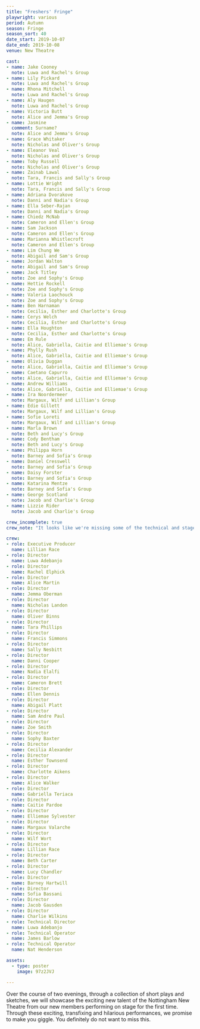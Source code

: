 ```yaml
---
title: "Freshers' Fringe"
playwright: various
period: Autumn
season: Fringe 
season_sort: 40
date_start: 2019-10-07
date_end: 2019-10-08
venue: New Theatre

cast:
- name: Jake Cooney
  note: Luwa and Rachel's Group
- name: Lily Pickard 
  note: Luwa and Rachel's Group
- name: Rhona Mitchell
  note: Luwa and Rachel's Group
- name: Aly Haugen
  note: Luwa and Rachel's Group
- name: Victoria Butt
  note: Alice and Jemma's Group
- name: Jasmine 
  comment: Surname? 
  note: Alice and Jemma's Group
- name: Grace Whitaker 
  note: Nicholas and Oliver's Group 
- name: Eleanor Veal 
  note: Nicholas and Oliver's Group 
- name: Toby Russell 
  note: Nicholas and Oliver's Group 
- name: Zainab Lawal
  note: Tara, Francis and Sally's Group 
- name: Lottie Wright 
  note: Tara, Francis and Sally's Group 
- name: Adriana Dvorakove
  note: Danni and Nadia's Group 
- name: Ella Seber-Rajan
  note: Danni and Nadia's Group
- name: Chiedz McNab 
  note: Cameron and Ellen's Group
- name: Sam Jackson
  note: Cameron and Ellen's Group
- name: Marianna Whistlecroft 
  note: Cameron and Ellen's Group
- name: Lim Chung We
  note: Abigail and Sam's Group
- name: Jordan Walton
  note: Abigail and Sam's Group
- name: Jack Titley 
  note: Zoe and Sophy's Group 
- name: Hettie Rockell
  note: Zoe and Sophy's Group 
- name: Valeria Laochouck
  note: Zoe and Sophy's Group 
- name: Ben Harnaman
  note: Cecilia, Esther and Charlotte's Group
- name: Cerys Welch
  note: Cecilia, Esther and Charlotte's Group
- name: Ella Houghton
  note: Cecilia, Esther and Charlotte's Group
- name: Em Rule 
  note: Alice, Gabriella, Caitie and Elliemae's Group
- name: Phylly Rush
  note: Alice, Gabriella, Caitie and Elliemae's Group
- name: Olivia Duggan
  note: Alice, Gabriella, Caitie and Elliemae's Group
- name: Caetano Capurro 
  note: Alice, Gabriella, Caitie and Elliemae's Group
- name: Andrew Williams
  note: Alice, Gabriella, Caitie and Elliemae's Group
- name: Ira Noordermeer
  note: Margaux, Wilf and Lillian's Group
- name: Edie Gillett 
  note: Margaux, Wilf and Lillian's Group
- name: Sofie Loreti
  note: Margaux, Wilf and Lillian's Group
- name: Marla Brown 
  note: Beth and Lucy's Group
- name: Cody Bentham 
  note: Beth and Lucy's Group
- name: Philippa Horn
  note: Barney and Sofia's Group
- name: Daniel Cresswell
  note: Barney and Sofia's Group
- name: Daisy Forster
  note: Barney and Sofia's Group
- name: Katarina Mentze 
  note: Barney and Sofia's Group
- name: George Scotland 
  note: Jacob and Charlie's Group
- name: Lizzie Rider 
  note: Jacob and Charlie's Group 

crew_incomplete: true 
crew_note: "It looks like we're missing some of the technical and stage crew."

crew: 
- role: Executive Producer
  name: Lillian Race
- role: Director 
  name: Luwa Adebanjo
- role: Director 
  name: Rachel Elphick 
- role: Director 
  name: Alice Martin
- role: Director 
  name: Jemma Oberman 
- role: Director 
  name: Nicholas Landon
- role: Director 
  name: Oliver Binns
- role: Director 
  name: Tara Phillips 
- role: Director 
  name: Francis Simmons 
- role: Director 
  name: Sally Nesbitt 
- role: Director 
  name: Danni Cooper 
- role: Director 
  name: Nadia Elalfi
- role: Director 
  name: Cameron Brett
- role: Director 
  name: Ellen Dennis
- role: Director 
  name: Abigail Platt 
- role: Director 
  name: Sam Andre Paul
- role: Director 
  name: Zoe Smith
- role: Director 
  name: Sophy Baxter
- role: Director 
  name: Cecilia Alexander
- role: Director 
  name: Esther Townsend 
- role: Director 
  name: Charlotte Aikens
- role: Director 
  name: Alice Walker 
- role: Director 
  name: Gabriella Teriaca
- role: Director 
  name: Caitie Pardoe 
- role: Director 
  name: Elliemae Sylvester
- role: Director 
  name: Margaux Valarche 
- role: Director 
  name: Wilf Wort
- role: Director 
  name: Lillian Race 
- role: Director 
  name: Beth Carter
- role: Director 
  name: Lucy Chandler
- role: Director 
  name: Barney Hartwill
- role: Director 
  name: Sofia Bassani
- role: Director 
  name: Jacob Gausden
- role: Director 
  name: Charlie Wilkins
- role: Technical Director
  name: Luwa Adebanjo
- role: Technical Operator
  name: James Barlow
- role: Technical Operator 
  name: Nat Henderson 

assets:
  - type: poster
    image: 97z2JVJ

---
```


Over the course of two evenings, through a collection of short plays and sketches, we will showcase the exciting new talent of the Nottingham New Theatre from our new members performing on stage for the first time. Through these exciting, transfixing and hilarious performances, we promise to make you giggle. You definitely do not want to miss this.
